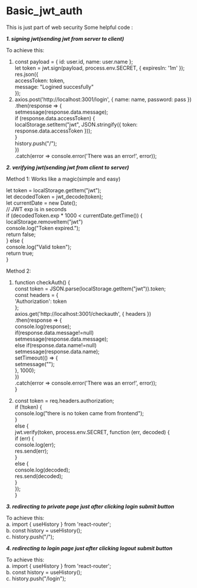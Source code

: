 # Basic_jwt_auth
This is just part of web security
Some helpful code : <br />

***1. signing jwt(sending jwt from server to client)*** <br />

To achieve this: <br />

1.  const payload = { id: user.id, name: user.name }; <br />
    let token = jwt.sign(payload, process.env.SECRET, { expiresIn: '1m' }); <br />
    res.json({ <br />
    accessToken: token, <br />
    message: "Logined succesfully" <br />
    }); <br />
2.  axios.post('http://localhost:3001/login', { name: name, password: pass }) <br />
    .then(response => { <br />
        setmessage(response.data.message); <br />
        if (response.data.accessToken) { <br />
            localStorage.setItem("jwt", JSON.stringify({ token: response.data.accessToken })); <br />
        } <br />
        history.push("/"); <br />
    }) <br />
    .catch(error => console.error('There was an error!', error)); <br />

***2. verifying jwt(sending jwt from client to server)***  <br />

Method 1: Works like a magic(simple and easy) <br />

let token = localStorage.getItem("jwt"); <br />
let decodedToken = jwt_decode(token); <br />
let currentDate = new Date(); <br />
// JWT exp is in seconds  <br />
if (decodedToken.exp * 1000 < currentDate.getTime()) {  <br />
localStorage.removeItem("jwt") <br />
console.log("Token expired."); <br />
return false; <br />
} else { <br />
console.log("Valid token"); <br />
return true; <br />
} <br />

Method 2:  <br />

1.  function checkAuth() {  <br />
    const token = JSON.parse(localStorage.getItem("jwt")).token; <br />
    const headers = { <br />
        'Authorization': token <br />
    }; <br />
    axios.get('http://localhost:3001/checkauth', { headers }) <br />
      .then(response => { <br />
          console.log(response); <br />
          if(response.data.message!=null) <br />
          setmessage(response.data.message); <br />
          else if(response.data.name!=null) <br />
          setmessage(response.data.name); <br />
          setTimeout(() => { <br />
              setmessage(""); <br />
          }, 1000); <br />
      }) <br />
      .catch(error => console.error('There was an error!', error)); <br />
    } <br />

2.  const token = req.headers.authorization; <br />
    if (!token) { <br />
      console.log("there is no token came from frontend"); <br />
    } <br />
    else { <br />
      jwt.verify(token, process.env.SECRET, function (err, decoded) { <br />
        if (err) { <br />
          console.log(err); <br />
          res.send(err); <br />
        } <br />
        else { <br />
          console.log(decoded); <br />
          res.send(decoded); <br />
        } <br />
      }); <br />
    } <br />

***3. redirecting to private page just after clicking login submit button*** <br />

To achieve this: <br />
a. import { useHistory } from 'react-router'; <br />
b. const history = useHistory(); <br />
c. history.push("/"); <br />

***4. redirecting to login page just after clicking logout submit button*** <br />

To achieve this: <br />
a. import { useHistory } from 'react-router'; <br />
b. const history = useHistory(); <br />
c. history.push("/login"); <br />
